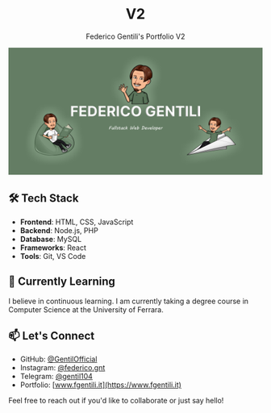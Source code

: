<h1 align="center">V2</h1>
<p align="center">Federico Gentili's Portfolio V2</p>
<p align="center"><img alt="FG logo" src="https://raw.githubusercontent.com/GentilOfficial/v2/main/public/open-graph.png"/></p>

## 🛠️ Tech Stack

-   **Frontend**: HTML, CSS, JavaScript
-   **Backend**: Node.js, PHP
-   **Database**: MySQL
-   **Frameworks**: React
-   **Tools**: Git, VS Code

## 🌱 Currently Learning

I believe in continuous learning. I am currently taking a degree course in Computer Science at the University of Ferrara.

## 📫 Let's Connect

-   GitHub: [@GentilOfficial](https://github.com/GentilOfficial)
-   Instagram: [@federico.gnt](https://www.instagram.com/federico.gnt)
-   Telegram: [@gentil104](https://www.t.me/gentil104)
-   Portfolio: [www.fgentili.it](https://www.fgentili.it)

Feel free to reach out if you'd like to collaborate or just say hello!
